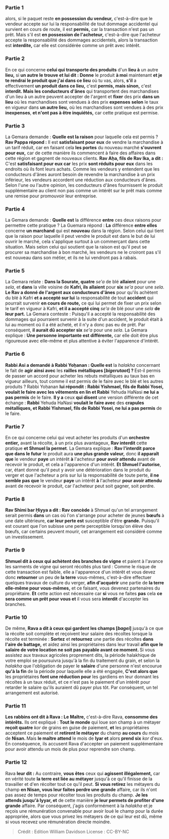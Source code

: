 
### Partie 1
alors, si le paquet reste <b>en possession du vendeur,</b> c'est-à-dire que le vendeur accepte sur lui la responsabilité de tout dommage accidentel qui survient en cours de route, il est <b>permis,</b> car la transaction n'est pas un prêt. Mais s'il est <b>en possession de l'acheteur,</b> c'est-à-dire que l'acheteur accepte la responsabilité des dommages accidentels, alors la transaction est <b>interdite,</b> car elle est considérée comme un prêt avec intérêt.

### Partie 2
En ce qui concerne <b>celui qui transporte des produits</b> d'un <b>lieu à</b> un autre <b>lieu,</b> si <b>un autre le trouve et lui dit : Donne</b> le produit <b>à moi</b> maintenant <b>et je te rendrai le produit que j'ai dans ce lieu</b> où tu vas, alors, <b>s'il</b> a effectivement <b>un produit dans ce lieu,</b> c'est <b>permis, mais sinon,</b> c'est <b>interdit. Mais les conducteurs d'ânes</b> qui transportent des marchandises d'un lieu à un autre peuvent accepter de l'argent et <b>fixer</b> des prix <b>dans un lieu</b> où les marchandises sont vendues à des prix <b>expenses</b> <b>selon</b> le taux en vigueur dans <b>un autre lieu,</b> où les marchandises sont vendues à des prix <b>inexpenses</b>, <b>et n'ont pas à être inquiétés,</b> car cette pratique est permise.

### Partie 3
La Gemara demande : <b>Quelle est la raison</b> pour laquelle cela est permis ? <b>Rav Pappa répond :</b> Il est <b>satisfaisant pour eux</b> de vendre la marchandise à un tarif réduit, car en faisant cela <b>les portes</b> du nouveau marché <b>s'ouvrent pour eux,</b> car de cette manière ils commencent à faire des affaires dans cette région et gagnent de nouveaux clients. <b>Rav Aḥa, fils de Rav Ika, a dit :</b> C'est <b>satisfaisant pour eux car</b> les prix <b>sont réduits pour eux</b> dans les endroits où ils font leurs achats. Comme les vendeurs y entendent que les conducteurs d'ânes auront besoin de revendre la marchandise à un prix inférieur, les vendeurs accordent une réduction aux conducteurs d'ânes. Selon l'une ou l'autre opinion, les conducteurs d'ânes fournissent le produit supplémentaire au client non pas comme un intérêt sur le prêt mais comme une remise pour promouvoir leur entreprise.

### Partie 4
La Gemara demande : <b>Quelle est</b> la différence <b>entre</b> ces deux raisons pour permettre cette pratique ? La Guemara répond : <b>La</b> différence <b>entre elles</b> concerne <b>un marchand</b> qui est <b>nouveau</b> dans la région. Selon celui qui tient que la raison pour laquelle il peut vendre le produit est dans le but de lui ouvrir le marché, cela s'applique surtout à un commerçant dans cette situation. Mais selon celui qui soutient que la raison est qu'il peut se procurer sa marchandise à bon marché, les vendeurs ne le croiront pas s'il est nouveau dans son métier, et ils ne lui vendront pas à rabais.

### Partie 5
La Gemara relate : <b>Dans la Sourate, quatre</b> <i>se'a</i> de blé <b>allaient</b> pour une <i>sela</i>, et <b>dans</b> la ville voisine de <b>Kafri, ils allaient</b> pour <b>six</b> <i>se'a</i> pour une <i>sela</i>. <b>Le Rav a donné de l'argent aux conducteurs d'ânes</b> pour qu'ils achètent du blé à Kafri <b>et a accepté sur lui</b> la responsabilité de tout <b>accident</b> qui pourrait survenir <b>en cours de route,</b> ce qui lui permet de fixer un prix selon le tarif en vigueur à Kafri, <b>et il a accepté cinq</b> <i>se'a</i> de blé pour une <i>sela</i> <b>de leur part.</b> La Gemara conteste : Puisqu'il a accepté la responsabilité des dommages qui pourraient survenir à la suite d'un accident, le produit était à lui au moment où il a été acheté, et il n'y a donc pas eu de prêt. Par conséquent, <b>il aurait dû accepter six</b> <i>se'a</i> pour une <i>sela</i>. La Gemara explique : <b>Une personne importante est différente,</b> car elle doit être plus rigoureuse avec elle-même et plus attentive à éviter l'apparence d'intérêt.

### Partie 6
<b>Rabbi Asi a demandé à Rabbi Yoḥanan : Quelle est</b> la <i>halakha</i> concernant le fait de <b>agir ainsi avec</b> les <b>railles métalliques [<i>bigerutaot</i>] ? </b> Est-il permis de passer un accord pour acheter les rebuts métalliques au taux bas en vigueur ailleurs, tout comme il est permis de le faire avec le blé et les autres produits ? Rabbi Yoḥanan <b>lui répondit : Rabbi Yishmael, fils de Rabbi Yosei, voulait le faire avec les vêtements en lin et Rabbi</b> Yehuda HaNasi <b>ne lui a pas permis</b> de le faire. <b>Il y a</b> ceux <b>qui disent</b> une version différente de cet échange : <b>Rabbi</b> Yehuda HaNasi <b>voulait le faire avec</b> des <b>crapules métalliques, et Rabbi Yishmael, fils de Rabbi Yosei, ne lui a pas permis</b> de le faire.

### Partie 7
En ce qui concerne celui qui veut acheter les produits d'un <b>orchestre entier,</b> avant la récolte, à un prix plus avantageux, <b>Rav interdit</b> cette pratique <b>et Shmuel la permet</b>. La Gemara explique : <b>Rav l'interdit</b> <b>parce que dans le futur</b> le produit aura <b>une plus grande valeur,</b> donc <b>il apparaît que</b> le vendeur <b>paye</b> un intérêt <b>à</b> l'acheteur <b>pour avoir attendu</b> avant de recevoir le produit, et cela a l'apparence d'un intérêt. <b>Et Shmuel l'autorise</b>, car, étant donné qu'il peut y avoir une détérioration</b> dans le produit du verger et que l'acheteur a pris sur lui la responsabilité de toute perte, <b>il ne semble pas que</b> le vendeur <b>paye</b> un intérêt <b>à</b> l'acheteur <b>pour avoir attendu</b> avant de recevoir le produit, car l'acheteur peut soit gagner, soit perdre.

### Partie 8
<b>Rav Shimi bar Ḥiyya a dit : Rav concède</b> à Shmuel qu'un tel arrangement serait permis <b>dans</b> un cas où l'on s'arrange pour acheter de jeunes <b>bœufs</b> à une date ultérieure, <b>car leur perte est</b> susceptible d'être <b>grande.</b> Puisqu'il est courant que l'on subisse une perte perceptible lorsqu'on élève des bœufs, car certains peuvent mourir, cet arrangement est considéré comme un investissement.

### Partie 9
<b>Shmuel dit à ceux qui achètent des branches de vigne</b> et paient à l'avance les sarments de vigne qui seront récoltés plus tard : Comme le risque de cette transaction est faible, elle a l'apparence d'un intérêt et vous devez donc <b>retourner</b> un peu de <b>la terre</b> vous-mêmes, c'est-à-dire effectuer quelques travaux de culture du verger, <b>afin d'acquérir</b> une partie de <b>la terre elle-même pour vous-mêmes,</b> et ce faisant, vous devenez partenaires du propriétaire. <b>Et</b> cette action est nécessaire car <b>si</b> vous ne faites <b>pas</b> cela <b>ce sera comme un prêt pour vous et</b> il vous sera <b>interdit</b> d'accepter les branches.

### Partie 10
De même, <b>Rava a dit à ceux qui gardent les champs [<i>bagei</i>]</b> jusqu'à ce que la récolte soit complète et reçoivent leur salaire des récoltes lorsque la récolte est terminée : <b>Sortez</b> et <b>retournez</b> une partie des récoltes <b>dans l'aire de battage,</b> et aidez ainsi les propriétaires dans leur travail <b>afin que le salaire de votre location ne soit pas payable avant ce moment. </b> Si vous assistez aux travaux agricoles proprement dits, la période halakhique de votre emploi se poursuivra jusqu'à la fin du traitement du grain, et selon la <i>halakha</i> que l'obligation de payer le <b>salaire</b> d'une personne n'est encourue <b>qu'à la fin</b> de la période pour laquelle elle a été engagée, <b>C'est alors que</b> les propriétaires <b>font une réduction pour</b> les gardiens en leur donnant les récoltes à un taux réduit, et ce n'est pas le paiement d'un intérêt pour retarder le salaire qu'ils auraient dû payer plus tôt. Par conséquent, un tel arrangement est autorisé.

### Partie 11
<b>Les rabbins ont dit à Rava : Le Maître,</b> c'est-à-dire Rava, <b>consomme des intérêts.</b> Ils ont expliqué : <b>Tout le monde</b> qui loue son champ à un métayer <b>reçoit quatre</b> <i>kor</i> de grains en guise de paiement, <b>et</b> les propriétaires acceptent ce paiement et <b>retirent le métayer</b> du champ <b>au cours</b> du mois de <b>Nisan. </b> Mais <b>le maître attend</b> le mois de <b>Iyar et</b> alors <b>prend six</b> <i>kor</i> d'eux. En conséquence, ils accusent Rava d'accepter un paiement supplémentaire pour avoir attendu un mois de plus pour reprendre son champ.

### Partie 12
Rava <b>leur dit :</b> Au contraire, <b>vous êtes</b> ceux qui <b>agissent illégalement,</b> car en vérité toute <b>la terre est liée au métayer</b> jusqu'à ce qu'il finisse de la travailler et d'en récolter tout ce qu'il peut. <b>Si vous retirez</b> les métayers du champ <b>en Nisan, vous leur faites perdre une grande</b> affaire, car ils n'ont pas assez de temps pour récolter tous les produits du champ. <b>Je les attends jusqu'à Iyyar, et</b> de cette manière <b>je leur permets de profiter d'une grande</b> affaire. Par conséquent, j'agis conformément à la <i>halakha</i> et je reçois une rémunération convenable pour avoir loué le champ pour la durée appropriée, alors que vous privez les métayers de ce qui leur est dû, même si vous recevez une rémunération directe moindre.

>Crédit : Edition William Davidson
>License : CC-BY-NC